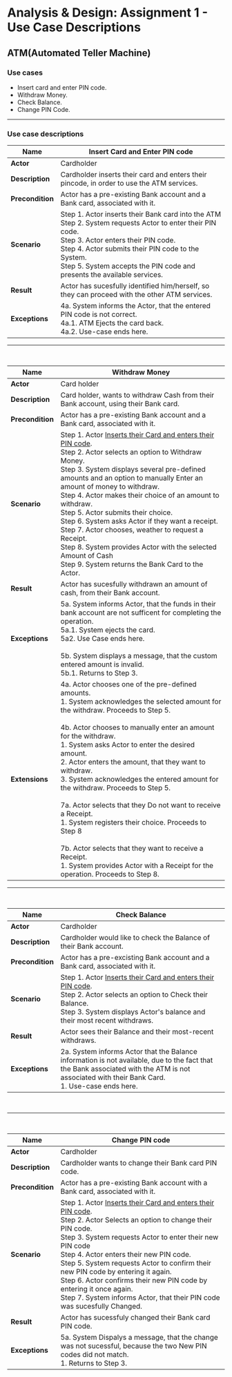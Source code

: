 # Analysis & Design: Assignment 1 - Use Case Descriptions
## ATM(Automated Teller Machine)


### Use cases
* Insert card and enter PIN code.
* Withdraw Money.
* Check Balance.
* Change PIN Code.


<hr>


### Use case descriptions

Name | Insert Card and Enter PIN code
----|----
**Actor**|Cardholder
**Description**|Cardholder inserts their card and enters their pincode, in order to use the ATM services.
**Precondition**|Actor has a pre-existing Bank account and a Bank card, associated with it.
**Scenario**| Step 1. Actor inserts their Bank card into the ATM <br> Step 2. System requests Actor to enter their PIN code. <br> Step 3. Actor enters their PIN code. <br> Step 4. Actor submits their PIN code to the System. <br>Step 5. System accepts the PIN code and presents the available services.
**Result**|Actor has sucesfully identified him/herself, so they can proceed with the other ATM services.
**Exceptions**|4a. System informs the Actor, that the entered PIN code is not correct. <br>   4a.1. ATM Ejects the card back. <br> 4a.2. Use-case ends here.


<hr>
<br>

Name | Withdraw Money
----|----
**Actor**|Card holder
**Description**|Card holder, wants to withdraw Cash from their Bank account, using their Bank card.
**Precondition**|Actor has a pre-existing Bank account and a Bank card, associated with it.
**Scenario**| Step 1. Actor <ins>Inserts their Card and enters their PIN code</ins>.<br> Step 2. Actor selects an option to Withdraw Money. <br> Step 3. System displays several pre-defined amounts and an option to manually Enter an amount of money to withdraw. <br> Step 4. Actor makes their choice of an amount to withdraw. <br> Step 5. Actor submits their choice. <br> Step 6. System asks Actor if they want a receipt. <br> Step 7. Actor chooses, weather to request a Receipt. <br> Step 8. System provides Actor with the selected Amount of Cash <br> Step 9. System returns the Bank Card to the Actor.
**Result**|Actor has sucesfully withdrawn an amount of cash, from their Bank account.
**Exceptions**|5a. System informs Actor, that the funds in their bank account are not sufficent for completing the operation. <br> 5a.1. System ejects the card.<br> 5a2. Use Case ends here.<br><br> 5b. System displays a message, that the custom entered amount is invalid. <br>  5b.1. Returns to Step 3.
**Extensions**|4a. Actor chooses one of the pre-defined amounts. <br> 1. System acknowledges the selected amount for the withdraw. Proceeds to Step 5.<br><br> 4b. Actor chooses to manually enter an amount for the withdraw. <br> 1. System asks Actor to enter the desired amount. <br> 2. Actor enters the amount, that they want to withdraw. <br> 3. System acknowledges the entered amount for the withdraw. Proceeds to Step 5. <br><br> 7a. Actor selects that they Do not want to receive a Receipt. <br> 1. System registers their choice. Proceeds to Step 8<br><br> 7b. Actor selects that they want to receive a Receipt. <br>    1. System provides Actor with a Receipt for the operation. Proceeds to Step 8.<br>


<hr>
<br>

Name | Check Balance
----|----
**Actor**|Cardholder
**Description**|Cardholder would like to check the Balance of their Bank account.
**Precondition**|Actor has a pre-excisting Bank account and a Bank card, associated with it.
**Scenario**| Step 1. Actor <ins>Inserts their Card and enters their PIN code</ins>.<br> Step 2. Actor selects an option to Check their Balance.<br> Step 3. System displays Actor's balance and their most recent withdraws. <br> 
**Result**|Actor sees their Balance and their most-recent withdraws.
**Exceptions**|2a. System informs Actor that the Balance information is not available, due to the fact that the Bank associated with the ATM is not associated with their Bank Card. <br> 1. Use-case ends here.

<br>
<hr>
<br>

Name | Change PIN code
----|----
**Actor**|Cardholder
**Description**|Cardholder wants to change their Bank card PIN code.
**Precondition**|Actor has a pre-existing Bank account with a Bank card, associated with it.
**Scenario**| Step 1. Actor <ins>Inserts their Card and enters their PIN code</ins>.<br> Step 2. Actor Selects an option to change their PIN code. <br> Step 3. System requests Actor to enter their new PIN code <br> Step 4. Actor enters their new PIN code. <br> Step 5. System requests Actor to confirm their new PIN code by entering it again. <br> Step 6. Actor confirms their new PIN code by entering it once again. <br> Step 7. System informs Actor, that their PIN code was sucesfully Changed.<br>
**Result**|Actor has sucessfuly changed their Bank card PIN code.
**Exceptions**|5a. System Dispalys a message, that the change was not sucessful, because the two New PIN codes did not match. <br>  1. Returns to Step 3.

